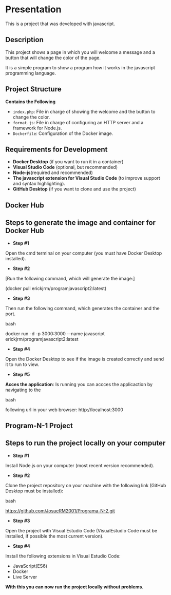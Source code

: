 # Presentation
This is a project that was developed with javascript.

## Description
This project shows a page in which you will welcome a message and a button that will change the color of the page.

It is a simple program to show a program how it works in the javascript programming language.

## Project Structure
**Contains the Following**
- `index.php`: File in charge of showing the welcome and the button to change the color.
- `format.js`: File in charge of configuring an HTTP server and a framework for Node.js.
- `Dockerfile`: Configuration of the Docker image.

## Requirements for Development
- **Docker Desktop** (if you want to run it in a container)
- **Visual Studio Code** (optional, but recommended)
- **Node-js**(required and recommended)
- **The javascript extension for Visual Studio Code** (to improve support and syntax highlighting).
- **GitHub Desktop** (if you want to clone and use the project)

## Docker Hub
## Steps to generate the image and container for Docker Hub
- **Step #1**

Open the cmd terminal on your computer (you must have Docker Desktop installed).

- **Step #2**

[Run the following command, which will generate the image:]

(docker pull erickjrm/programjavascript2:latest)

- **Step #3**

Then run the following command, which generates the container and the port.

bash

docker run -d -p 3000:3000 --name javascript erickjrm/programjavascript2:latest

- **Step #4**

Open the Docker Desktop to see if the image is created correctly and send it to run to view.

- **Step #5**
  
**Acces the application**: Is running you can accces the applicaction by navigating to the

bash

following url in your web browser: http://localhost:3000

## Program-N-1 Project
## Steps to run the project locally on your computer
- **Step #1**

Install Node.js on your computer (most recent version recommended).

- **Step #2**

Clone the project repository on your machine with the following link (GitHub Desktop must be installed):

bash

https://github.com/JosueRM2001/Programa-N-2.git

- **Step #3**

Open the project with Visual Estudio Code (VisualEstudio Code must be installed, if possible the most current version).

- **Step #4**

Install the following extensions in Visual Estudio Code:

- JavaScript(ES6)
- Docker
- Live Server

**With this you can now run the project locally without problems**.
